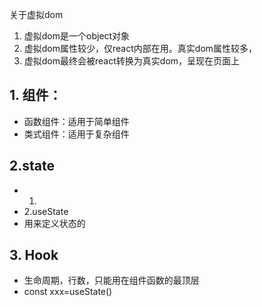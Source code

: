   关于虚拟dom
  1. 虚拟dom是一个object对象
  2. 虚拟dom属性较少，仅react内部在用。真实dom属性较多，
  3. 虚拟dom最终会被react转换为真实dom，呈现在页面上

## 1. 组件：

-    函数组件：适用于简单组件
-    类式组件：适用于复杂组件

## 2.state

- 1.
- 2.useState
- 用来定义状态的

## 3. Hook

- 生命周期，行数，只能用在组件函数的最顶层
- const xxx=useState()
